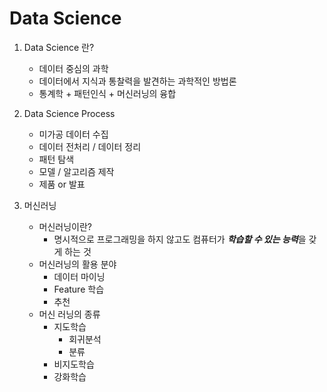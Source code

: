 # Data Science

1. Data Science 란?
    - 데이터 중심의 과학
    - 데이터에서 지식과 통찰력을 발견하는 과학적인 방법론
    - 통계학 + 패턴인식 + 머신러닝의 융합

2. Data Science Process
    - 미가공 데이터 수집
    - 데이터 전처리 / 데이터 정리
    - 패턴 탐색
    - 모델 / 알고리즘 제작
    - 제품 or 발표

3. 머신러닝
    - 머신러닝이란?
        - 명시적으로 프로그래밍을 하지 않고도 컴퓨터가 ***학습할 수 있는 능력***을 갖게 하는 것
    - 머신러닝의 활용 분야
        - 데이터 마이닝
        - Feature 학습
        - 추천
    - 머신 러닝의 종류
        - 지도학습
            - 회귀분석
            - 분류
        - 비지도학습
        - 강화학습